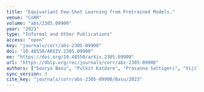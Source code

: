```yaml
---
title: "Equivariant Few-Shot Learning from Pretrained Models."
venue: "CoRR"
volume: "abs/2305.09900"
year: "2023"
type: "Informal and Other Publications"
access: "open"
key: "journals/corr/abs-2305-09900"
doi: "10.48550/ARXIV.2305.09900"
ee: "https://doi.org/10.48550/arXiv.2305.09900"
url: "https://dblp.org/rec/journals/corr/abs-2305-09900"
authors: ["Sourya Basu", "Pulkit Katdare", "Prasanna Sattigeri", "Vijil Chenthamarakshan", "Katherine Rose Driggs-Campbell", "Payel Das", "Lav R. Varshney"]
sync_version: 3
cite_key: "journals/corr/abs-2305-09900/Basu/2023"
---
```


